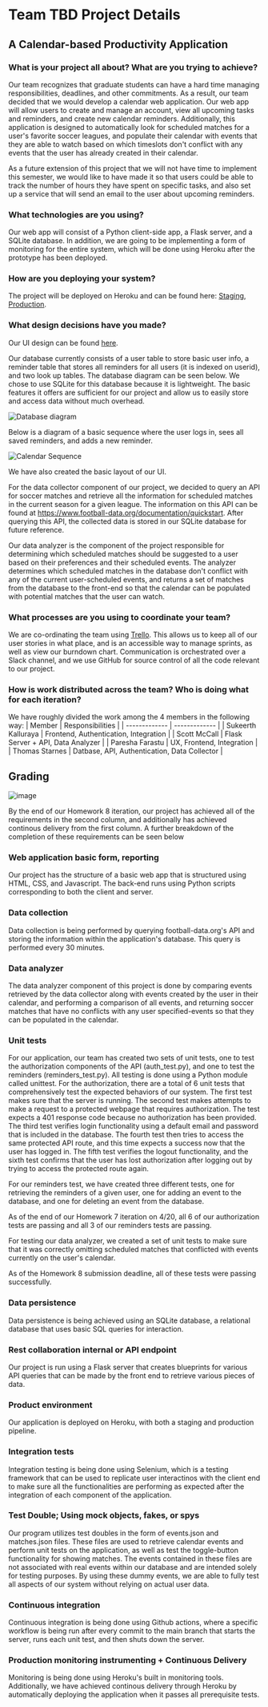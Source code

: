 # Team TBD Project Details

## A Calendar-based Productivity Application

### What is your project all about? What are you trying to achieve?

Our team recognizes that graduate students can have a hard time managing responsibilities, deadlines, and other commitments. As a result, our team decided that we would develop a calendar web application. Our web app will allow users to create and manage an account, view all upcoming tasks and reminders, and create new calendar reminders. Additionally, this application is designed to automatically look for scheduled matches for a user's favorite soccer leagues, and populate their calendar with events that they are able to watch based on which timeslots don't conflict with any events that the user has already created in their calendar.

As a future extension of this project that we will not have time to implement this semester, we would like to have made it so that users could be able to track the number of hours they have spent on specific tasks, and also set up a service that will send an email to the user about upcoming reminders.

### What technologies are you using?

Our web app will consist of a Python client-side app, a Flask server, and a SQLite database. In addition, we are going to be implementing a form of monitoring for the entire system, which will be done using Heroku after the prototype has been deployed.

### How are you deploying your system?

The project will be deployed on Heroku and can be found here: [Staging](https://team-tbd-project-staging.herokuapp.com), [Production](https://team-tbd-project-production.herokuapp.com).

### What design decisions have you made?

Our UI design can be found [here](https://github.com/CSCI-5828-Foundations-Sftware-Engr/team-tbd-semester-project/blob/main/wiki/wireframe.md).

Our database currently consists of a user table to store basic user info, a reminder table that stores all reminders for all users (it is indexed on userid), and two look up tables. The database diagram can be seen below. We chose to use SQLite for this database because it is lightweight. The basic features it offers are sufficient for our project and allow us to easily store and access data without much overhead.

![Database diagram](https://user-images.githubusercontent.com/43146669/228691580-487dc0d8-325a-4c1d-85c6-46bd41aae404.png)

Below is a diagram of a basic sequence where the user logs in, sees all saved reminders, and adds a new reminder.

![Calendar Sequence](https://user-images.githubusercontent.com/43146669/227093778-ec07dcbc-7d5e-40a3-be70-7f0eff0f048b.jpg)

We have also created the basic layout of our UI. 

For the data collector component of our project, we decided to query an API for soccer matches and retrieve all the information for scheduled matches in the current season for a given league. The information on this API can be found at https://www.football-data.org/documentation/quickstart. After querying this API, the collected data is stored in our SQLite database for future reference.

Our data analyzer is the component of the project responsible for determining which scheduled matches should be suggested to a user based on their preferences and their scheduled events. The analyzer determines which scheduled matches in the database don't conflict with any of the current user-scheduled events, and returns a set of matches from the database to the front-end so that the calendar can be populated with potential matches that the user can watch.

### What processes are you using to coordinate your team?

We are co-ordinating the team using [Trello](https://trello.com/invite/b/qDzf7Ekl/ATTI9736135482b19ca5c804278553f2fbf6DFCBF349/team-tbd). This allows us to keep all of our user stories in what place, and is an accessible way to manage sprints, as well as view our burndown chart. Communication is orchestrated over a Slack channel, and we use GitHub for source control of all the code relevant to our project.

### How is work distributed across the team? Who is doing what for each iteration?

We have roughly divided the work among the 4 members in the following way:
| Member  | Responsibilities |
| ------------- | ------------- |
| Sukeerth Kalluraya | Frontend, Authentication, Integration  |
| Scott McCall  | Flask Server + API, Data Analyzer  |
| Paresha Farastu  | UX, Frontend, Integration  |
| Thomas Starnes  | Datbase, API, Authentication, Data Collector  |

## Grading
![image](https://user-images.githubusercontent.com/77517580/236078534-45c0025a-7dbe-4524-a0cc-06e9fb0c4722.png)

By the end of our Homework 8 iteration, our project has achieved all of the requirements in the second column, and additionally has achieved continous delivery from the first column. A further breakdown of the completion of these requirements can be seen below

### Web application basic form, reporting

Our project has the structure of a basic web app that is structured using HTML, CSS, and Javascript. The back-end runs using Python scripts corresponding to both the client and server. 

### Data collection

Data collection is being performed by querying football-data.org's API and storing the information within the application's database. This query is performed every 30 minutes.

### Data analyzer

The data analyzer component of this project is done by comparing events retrieved by the data collector along with events created by the user in their calendar, and performing a comparison of all events, and returning soccer matches that have no conflicts with any user specified-events so that they can be populated in the calendar.

### Unit tests

For our application, our team has created two sets of unit tests, one to test the authorization components of the API (auth_test.py), and one to test the reminders (reminders_test.py). All testing is done using a Python module called unittest. For the authorization, there are a total of 6 unit tests that comprehensively test the expected behaviors of our system. The first test makes sure that the server is running. The second test makes attempts to make a request to a protected webpage that requires authorization. The test expects a 401 response code because no authorization has been provided. The third test verifies login functionality using a default email and password that is included in the database. The fourth test then tries to access the same protected API route, and this time expects a success now that the user has logged in. The fifth test verifies the logout functionality, and the sixth test confirms that the user has lost authorization after logging out by trying to access the protected route again.

For our reminders test, we have created three different tests, one for retrieving the reminders of a given user, one for adding an event to the database, and one for deleting an event from the database.

As of the end of our Homework 7 iteration on 4/20, all 6 of our authorization tests are passing and all 3 of our reminders tests are passing.

For testing our data analyzer, we created a set of unit tests to make sure that it was correctly omitting scheduled matches that conflicted with events currently on the user's calendar.

As of the Homework 8 submission deadline, all of these tests were passing successfully.

### Data persistence

Data persistence is being achieved using an SQLite database, a relational database that uses basic SQL queries for interaction.

### Rest collaboration internal or API endpoint

Our project is run using a Flask server that creates blueprints for various API queries that can be made by the front end to retrieve various pieces of data.

### Product environment

Our application is deployed on Heroku, with both a staging and production pipeline.

### Integration tests

Integration testing is being done using Selenium, which is a testing framework that can be used to replicate user interactinos with the client end to make sure all the functionalities are performing as expected after the integration of each component of the application.

### Test Double; Using mock objects, fakes, or spys

Our program utilizes test doubles in the form of events.json and matches.json files. These files are used to retrieve calendar events and perform unit tests on the application, as well as test the toggle-button functionality for showing matches. The events contained in these files are not associated with real events within our database and are intended solely for testing purposes. By using these dummy events, we are able to fully test all aspects of our system without relying on actual user data.

### Continuous integration

Continuous integration is being done using Github actions, where a specific workflow is being run after every commit to the main branch that starts the server, runs each unit test, and then shuts down the server.

### Production monitoring instrumenting + Continuous Delivery

Monitoring is being done using Heroku's built in monitoring tools. Additionally, we have achieved continous delivery through Heroku by automatically deploying the application when it passes all prerequisite tests.
